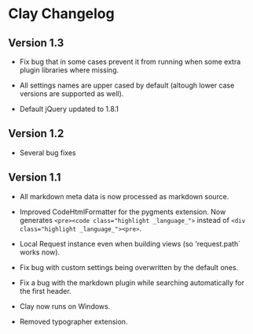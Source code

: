 # Clay Changelog


## Version 1.3

- Fix bug that in some cases prevent it from running when some extra plugin libraries where missing.

- All settings names are upper cased by default (altough lower case versions are supported as well).

- Default jQuery updated to 1.8.1

## Version 1.2

- Several bug fixes

## Version 1.1

- All markdown meta data is now processed as markdown source.

- Improved CodeHtmlFormatter for the pygments extension. Now generates `<pre><code class="highlight _language_">` instead of `<div class="highlight _language_"><pre>`.

- Local Request instance even when building views (so 'request.path` works now).

- Fix bug with custom settings being overwritten by the default ones.

- Fix a bug with the markdown plugin while searching automatically for the first header.

- Clay now runs on Windows.

- Removed typographer extension.
